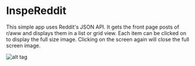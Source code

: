 # InspeReddit
This simple app uses Reddit's JSON API. It gets the front page posts of r/aww and displays them in a list or grid view. Each item can be clicked on to display the full size image. Clicking on the screen again will close the full screen image.

![alt tag](https://raw.githubusercontent.com/fofx/InspeReddit/master/inspereddit_demo.gif)
